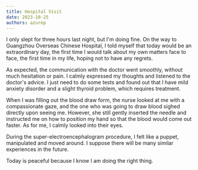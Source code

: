 ```yaml
---
title: Hospital Visit
date: 2023-10-25
authors: azurep
---
```



I only slept for three hours last night, but I'm doing fine. On the way to Guangzhou Overseas Chinese Hospital, I told myself that today would be an extraordinary day, the first time I would talk about my own matters face to face, the first time in my life, hoping not to have any regrets.

As expected, the communication with the doctor went smoothly, without much hesitation or pain. I calmly expressed my thoughts and listened to the doctor's advice.
I just need to do some tests and found out that I have mild anxiety disorder and a slight thyroid problem, which requires treatment.

When I was filling out the blood draw form, the nurse looked at me with a compassionate gaze, and the one who was going to draw blood sighed directly upon seeing me. However, she still gently inserted the needle and instructed me on how to position my hand so that the blood would come out faster. As for me, I calmly looked into their eyes.

During the super-electroencephalogram procedure, I felt like a puppet, manipulated and moved around. I suppose there will be many similar experiences in the future.

Today is peaceful because I know I am doing the right thing.
